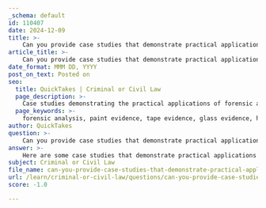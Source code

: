 ```yaml
---
_schema: default
id: 110407
date: 2024-12-09
title: >-
    Can you provide case studies that demonstrate practical applications of forensic analysis in paint, tape, and glass evidence?
article_title: >-
    Can you provide case studies that demonstrate practical applications of forensic analysis in paint, tape, and glass evidence?
date_format: MMM DD, YYYY
post_on_text: Posted on
seo:
  title: QuickTakes | Criminal or Civil Law
  page_description: >-
    Case studies demonstrating the practical applications of forensic analysis in paint, tape, and glass evidence, showcasing their significance in criminal investigations and the use of advanced analytical techniques.
  page_keywords: >-
    forensic analysis, paint evidence, tape evidence, glass evidence, hit-and-run, burglary, fraud investigation, Raman spectroscopy, elemental analysis, refractive index measurements, criminal investigations, forensic techniques, evidence linking, crime scene analysis
author: QuickTakes
question: >-
    Can you provide case studies that demonstrate practical applications of forensic analysis in paint, tape, and glass evidence?
answer: >-
    Here are some case studies that demonstrate practical applications of forensic analysis in paint, tape, and glass evidence:\n\n1. **Paint Evidence in Hit-and-Run Cases**: A notable case involved a hit-and-run incident where forensic paint analysis played a crucial role. The analysis aimed to match paint samples collected from the victim's clothing with paint from the suspect's vehicle. Techniques such as Raman spectroscopy were employed to identify the main pigments in the paint samples, leading to a successful match that helped identify the vehicle involved in the crime.\n\n2. **Glass Evidence in Burglary Cases**: In a series of burglary cases, glass fragments found at the crime scene were analyzed to establish connections between the suspect and the locations of the break-ins. The forensic team utilized various analytical methods, including elemental analysis and refractive index measurements, to compare the glass fragments with those from the suspect's belongings. This analysis provided critical evidence that linked the suspect to multiple crime scenes.\n\n3. **Tape Evidence in Fraud Investigations**: In a fraud investigation, tape evidence was crucial in establishing the authenticity of documents. Forensic analysis of the adhesive properties and the chemical composition of the tape used to seal envelopes was conducted. By comparing the tape samples from the envelopes with known samples, investigators were able to determine that the same type of tape was used in multiple fraudulent documents, leading to the identification of the perpetrator.\n\n4. **Glass Fragments as Criminal Evidence**: A study published in "Problems of Forensic Sciences" highlighted several cases where glass fragments were pivotal in criminal investigations. For instance, in a homicide case, glass shards found on the victim's clothing were matched to a broken window at the crime scene. The forensic analysis not only confirmed the presence of the suspect at the scene but also provided insights into the circumstances surrounding the crime.\n\nThese case studies illustrate the significant role that forensic analysis of paint, tape, and glass evidence plays in solving crimes and securing convictions. The integration of advanced analytical techniques continues to enhance the reliability and accuracy of forensic investigations in these areas.
subject: Criminal or Civil Law
file_name: can-you-provide-case-studies-that-demonstrate-practical-applications-of-forensic-analysis-in-paint-tape-and-glass-evidence.md
url: /learn/criminal-or-civil-law/questions/can-you-provide-case-studies-that-demonstrate-practical-applications-of-forensic-analysis-in-paint-tape-and-glass-evidence
score: -1.0

---
```


&nbsp;